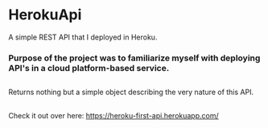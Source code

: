# HerokuApi
A simple REST API that I deployed in Heroku. 

### Purpose of the project was to familiarize myself with deploying API's in a cloud platform-based service. 

## 
Returns nothing but a simple object describing the very nature of this API. 

##
Check it out over here: https://heroku-first-api.herokuapp.com/
